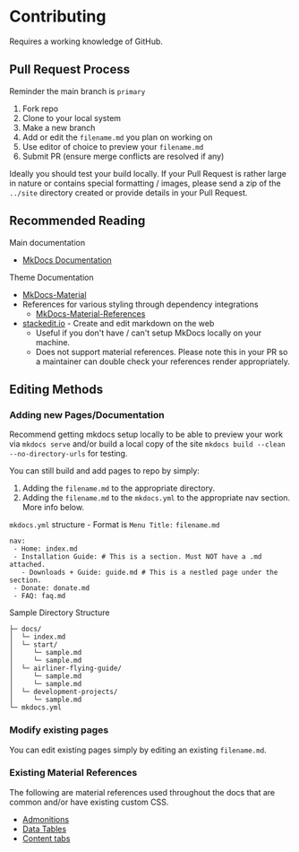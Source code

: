 # Contributing

Requires a working knowledge of GitHub.

## Pull Request Process
Reminder the main branch is `primary`

1. Fork repo
2. Clone to your local system
3. Make a new branch
4. Add or edit the `filename.md` you plan on working on
5. Use editor of choice to preview your `filename.md`
7. Submit PR (ensure merge conflicts are resolved if any)

Ideally you should test your build locally. If your Pull Request is rather large in nature or contains special formatting / images, please send a zip of the `../site` directory created or provide details in your Pull Request.

## Recommended Reading

Main documentation
* [MkDocs Documentation](https://www.mkdocs.org/)

Theme Documentation
* [MkDocs-Material](https://squidfunk.github.io/mkdocs-material/)
* References for various styling through dependency integrations
    * [MkDocs-Material-References](https://squidfunk.github.io/mkdocs-material/reference/abbreviations/)
* [stackedit.io](https://stackedit.io/) - Create and edit markdown on the web 
    * Useful if you don't have / can't setup MkDocs locally on your machine.
    * Does not support material references. Please note this in your PR so a maintainer can double check your references render appropriately.    

## Editing Methods

### Adding new Pages/Documentation

Recommend getting mkdocs setup locally to be able to preview your work via `mkdocs serve` and/or build a local copy of the site `mkdocs build --clean --no-directory-urls` for testing.

You can still build and add pages to repo by simply:

1. Adding the `filename.md` to the appropriate directory. 
2. Adding the `filename.md` to the `mkdocs.yml` to the appropriate nav section. More info below.

`mkdocs.yml` structure - Format is `Menu Title:` `filename.md`
```
nav:
 - Home: index.md
 - Installation Guide: # This is a section. Must NOT have a .md attached.
   - Downloads + Guide: guide.md # This is a nestled page under the section.
 - Donate: donate.md
 - FAQ: faq.md
 ```

Sample Directory Structure

```
├─ docs/
│  └─ index.md
│  └─ start/
│     └─ sample.md
│     └─ sample.md
│  └─ airliner-flying-guide/
│     └─ sample.md
│     └─ sample.md
│  └─ development-projects/
│     └─ sample.md
└─ mkdocs.yml
```

### Modify existing pages

You can edit existing pages simply by editing an existing `filename.md`. 

### Existing Material References

The following are material references used throughout the docs that are common and/or have existing custom CSS.

* [Admonitions](https://squidfunk.github.io/mkdocs-material/reference/admonitions/)
* [Data Tables](https://squidfunk.github.io/mkdocs-material/reference/data-tables/) 
* [Content tabs](https://squidfunk.github.io/mkdocs-material/reference/content-tabs/)